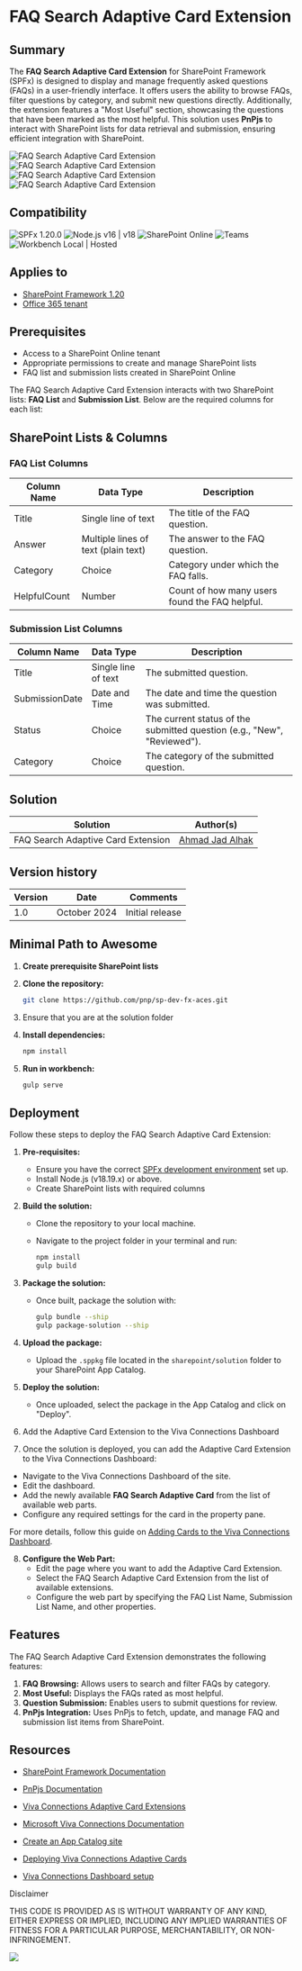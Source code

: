 # FAQ Search Adaptive Card Extension

## Summary

The **FAQ Search Adaptive Card Extension** for SharePoint Framework (SPFx) is designed to display and manage frequently asked questions (FAQs) in a user-friendly interface. It offers users the ability to browse FAQs, filter questions by category, and submit new questions directly. Additionally, the extension features a "Most Useful" section, showcasing the questions that have been marked as the most helpful. This solution uses **PnPjs** to interact with SharePoint lists for data retrieval and submission, ensuring efficient integration with SharePoint.

![FAQ Search Adaptive Card Extension](assets/preview-01.png)
![FAQ Search Adaptive Card Extension](assets/preview-02.png)
![FAQ Search Adaptive Card Extension](assets/preview-03.png)
![FAQ Search Adaptive Card Extension](assets/preview-03.png)

## Compatibility

![SPFx 1.20.0](https://img.shields.io/badge/SPFx-1.20.0-green.svg)
![Node.js v16 | v18](https://img.shields.io/badge/Node.js-v16%20%7C%20v18-green.svg)
![SharePoint Online](https://img.shields.io/badge/SharePoint-Online-yellow.svg)
![Teams](https://img.shields.io/badge/Teams-Compatible-lightgrey.svg "Tested with Microsoft Teams")
![Workbench Local | Hosted](https://img.shields.io/badge/Workbench-Local%20%7C%20Hosted-green.svg)

## Applies to

* [SharePoint Framework 1.20](https://docs.microsoft.com/sharepoint/dev/spfx/sharepoint-framework-overview)
* [Office 365 tenant](https://dev.office.com/sharepoint/docs/spfx/set-up-your-development-environment)

## Prerequisites

* Access to a SharePoint Online tenant
* Appropriate permissions to create and manage SharePoint lists
* FAQ list and submission lists created in SharePoint Online

The FAQ Search Adaptive Card Extension interacts with two SharePoint lists: **FAQ List** and **Submission List**. Below are the required columns for each list:

## SharePoint Lists & Columns

### FAQ List Columns

| Column Name       | Data Type  | Description                                      |
|-------------------|------------|--------------------------------------------------|
| Title             | Single line of text | The title of the FAQ question.               |
| Answer            | Multiple lines of text (plain text) | The answer to the FAQ question.            |
| Category          | Choice     | Category under which the FAQ falls.              |
| HelpfulCount      | Number     | Count of how many users found the FAQ helpful.   |

### Submission List Columns

| Column Name       | Data Type  | Description                                      |
|-------------------|------------|--------------------------------------------------|
| Title             | Single line of text | The submitted question.                      |
| SubmissionDate    | Date and Time | The date and time the question was submitted.  |
| Status            | Choice     | The current status of the submitted question (e.g., "New", "Reviewed"). |
| Category          | Choice     | The category of the submitted question.          |

## Solution

|Solution               | Author(s)|
|-----------------------|----------|
|FAQ Search Adaptive Card Extension | [Ahmad Jad Alhak](https://github.com/ahmad-jad-alhak)|

## Version history

|Version | Date        | Comments|
|--------|-------------|-----------------------------------|
|1.0     | October 2024| Initial release|

## Minimal Path to Awesome

1. **Create prerequisite SharePoint lists**

2. **Clone the repository:**

   ```bash
   git clone https://github.com/pnp/sp-dev-fx-aces.git

3. Ensure that you are at the solution folder

4. **Install dependencies:**

   ```bash
   npm install 

5. **Run in workbench:**

   ```bash
   gulp serve 

## Deployment

Follow these steps to deploy the FAQ Search Adaptive Card Extension:

1. **Pre-requisites:**
   * Ensure you have the correct [SPFx development environment](https://docs.microsoft.com/en-us/sharepoint/dev/spfx/set-up-your-development-environment) set up.
   * Install Node.js (v18.19.x) or above.
   * Create SharePoint lists with required columns

2. **Build the solution:**
   * Clone the repository to your local machine.
   * Navigate to the project folder in your terminal and run:

     ```bash
     npm install
     gulp build
     ```

3. **Package the solution:**
   * Once built, package the solution with:

     ```bash
     gulp bundle --ship
     gulp package-solution --ship
     ```

4. **Upload the package:**
   * Upload the `.sppkg` file located in the `sharepoint/solution` folder to your SharePoint App Catalog.

5. **Deploy the solution:**
   * Once uploaded, select the package in the App Catalog and click on "Deploy".

6. Add the Adaptive Card Extension to the Viva Connections Dashboard

7. Once the solution is deployed, you can add the Adaptive Card Extension to the Viva Connections Dashboard:

* Navigate to the Viva Connections Dashboard of the site.
* Edit the dashboard.
* Add the newly available **FAQ Search Adaptive Card** from the list of available web parts.
* Configure any required settings for the card in the property pane.

For more details, follow this guide on [Adding Cards to the Viva Connections Dashboard](https://learn.microsoft.com/en-us/sharepoint/dev/spfx/viva/add-card-to-dashboard).

8. **Configure the Web Part:**
   * Edit the page where you want to add the Adaptive Card Extension.
   * Select the FAQ Search Adaptive Card Extension from the list of available extensions.
   * Configure the web part by specifying the FAQ List Name, Submission List Name, and other properties.

## Features

The FAQ Search Adaptive Card Extension demonstrates the following features:

1. **FAQ Browsing:** Allows users to search and filter FAQs by category.
2. **Most Useful:** Displays the FAQs rated as most helpful.
3. **Question Submission:** Enables users to submit questions for review.
4. **PnPjs Integration:** Uses PnPjs to fetch, update, and manage FAQ and submission list items from SharePoint.

## Resources

* [SharePoint Framework Documentation](https://docs.microsoft.com/en-us/sharepoint/dev/spfx/sharepoint-framework-overview)
* [PnPjs Documentation](https://pnp.github.io/pnpjs/)

* [Viva Connections Adaptive Card Extensions](https://learn.microsoft.com/en-us/sharepoint/dev/spfx/viva/build-first-adaptive-card-extension)
* [Microsoft Viva Connections Documentation](https://learn.microsoft.com/en-us/viva/connections/)
* [Create an App Catalog site](https://learn.microsoft.com/en-us/sharepoint/use-app-catalog)
* [Deploying Viva Connections Adaptive Cards](https://learn.microsoft.com/en-us/sharepoint/dev/spfx/viva/build-first-adaptive-card-extension)
* [Viva Connections Dashboard setup](https://learn.microsoft.com/en-us/viva/connections/overview-viva-connections)

Disclaimer

THIS CODE IS PROVIDED AS IS WITHOUT WARRANTY OF ANY KIND, EITHER EXPRESS OR IMPLIED, INCLUDING ANY IMPLIED WARRANTIES OF FITNESS FOR A PARTICULAR PURPOSE, MERCHANTABILITY, OR NON-INFRINGEMENT.

<img src="https://pnptelemetry.azurewebsites.net/sp-dev-fx-aces/samples/ImageCard-HTML-React-Search-FAQs" />
